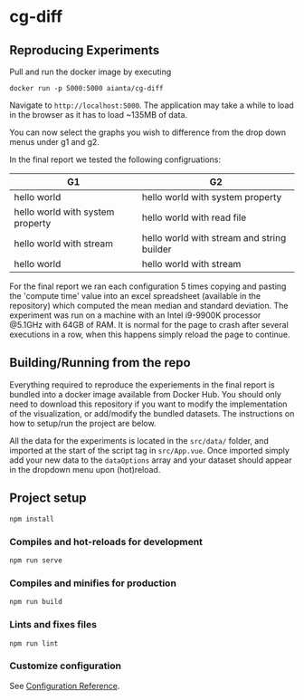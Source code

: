 # cg-diff

## Reproducing Experiments

Pull and run the docker image by executing

`docker run -p 5000:5000 aianta/cg-diff`

Navigate to `http://localhost:5000`. The application may take a while to load in the browser as it has to load ~135MB of data. 

You can now select the graphs you wish to difference from the drop down menus under g1 and g2. 

In the final report we tested the following configruations:

| G1 | G2 |
|-|-|
|hello world | hello world with system property |
|hello world with system property | hello world with read file |
|hello world with stream | hello world with stream and string builder |
|hello world | hello world with stream |

For the final report we ran each configuration 5 times copying and pasting the 'compute time' value into an excel spreadsheet (available in the repository) which computed the mean median and standard deviation. The experiment was run on a machine with an Intel i9-9900K processor @5.1GHz with 64GB of RAM. It is normal for the page to crash after several executions in a row, when this happens simply reload the page to continue.

## Building/Running from the repo

Everything required to reproduce the experiements in the final report is bundled into a docker image available from Docker Hub. You should only need to download this repository if you want to modify the implementation of the visualization, or add/modify the bundled datasets. The instructions on how to setup/run the project are below.

All the data for the experiments is located in the `src/data/` folder, and imported at the start of the script tag in `src/App.vue`. Once imported simply add your new data to the `dataOptions` array and your dataset should appear in the dropdown menu upon (hot)reload. 


## Project setup
```
npm install
```

### Compiles and hot-reloads for development
```
npm run serve
```

### Compiles and minifies for production
```
npm run build
```

### Lints and fixes files
```
npm run lint
```

### Customize configuration
See [Configuration Reference](https://cli.vuejs.org/config/).
